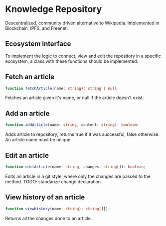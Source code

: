 # Knowledge Repository

Descentralized, community driven alternative to Wikipedia. Implemented in
Blockchain, IPFS, and Freenet.

## Ecosystem interface
To implement the logic to connect, view and edit the repository in a specific
ecosystem, a class with these functions should be implemented:

## Fetch an article
```typescript
function fetchArticle(name: string): string | null;
```
Fetches an article given it's name, or null if the article doesn't exist.

## Add an article
```typescript
function addArticle(name: string, content: string): boolean;
```
Adds article to repository, returns true if it was successful, false otherwise.
An article name must be unique.

## Edit an article
```typescript
function editArticle(name: string, changes: string[]): boolean;
```
Edits an article in a git style, where only the changes are passed to the
method.
TODO: standarize change declaration.

## View history of an article
```typescript
function viewHistory(name: string): string[][];
```
Returns all the changes done to an article.

